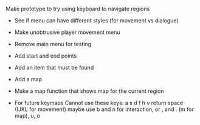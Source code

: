 Make prototype to try using keyboard to navigate regions
- See if menu can have different styles (for movement vs dialogue)
- Make unobtrusive player movement menu
- Remove main menu for testing
- Add start and end points
- Add an item that must be found
- Add a map
- Make a map function that shows map for the current region

- For future keymaps
    Cannot use these keys:
    a
    s
    d
    f
    h
    v
    return
    space
    (IJKL for movement)
    maybe use b and n for interaction, or , and . (m for map), u, o
